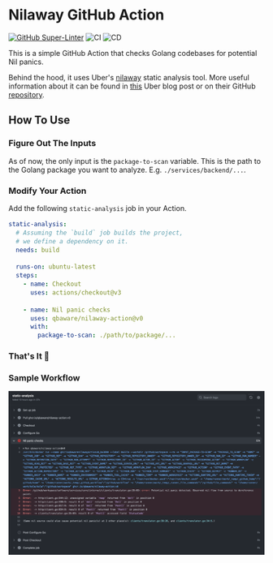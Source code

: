 # Nilaway GitHub Action

[![GitHub Super-Linter](https://github.com/qbaware/nilaway-action/actions/workflows/linter.yml/badge.svg)](https://github.com/super-linter/super-linter)
![CI](https://github.com/qbaware/nilaway-action/actions/workflows/ci.yml/badge.svg)
![CD](https://github.com/qbaware/nilaway-action/actions/workflows/cd.yml/badge.svg)

This is a simple GitHub Action that checks Golang codebases for potential Nil panics.

Behind the hood, it uses Uber's [nilaway](https://github.com/qbaware/nilaway-action)
static analysis tool.
More useful information about it can be found in [this](https://www.uber.com/en-GB/blog/nilaway-practical-nil-panic-detection-for-go/)
Uber blog post or on their GitHub [repository](https://github.com/uber-go/nilaway).

## How To Use

### Figure Out The Inputs

As of now, the only input is the `package-to-scan` variable.
This is the path to the Golang package you want to analyze.
E.g. `./services/backend/...`.

### Modify Your Action

Add the following `static-analysis` job in your Action.

``` yaml
static-analysis:
  # Assuming the `build` job builds the project,
  # we define a dependency on it.
  needs: build

  runs-on: ubuntu-latest
  steps:
    - name: Checkout
      uses: actions/checkout@v3

    - name: Nil panic checks
      uses: qbaware/nilaway-action@v0
      with:
        package-to-scan: ./path/to/package/...
```

### That's It 🎉

### Sample Workflow

![sample-workflow](./resources/sample-workflow.png)
